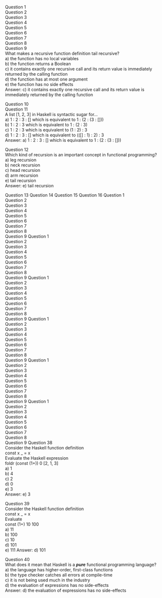 Question 1  
Question 2  
Question 3  
Question 4  
Question 5  
Question 6  
Question 7  
Question 8  
Question 9  
What makes a recursive function definition tail recursive?  
a) the function has no local variables  
b) the function returns a Boolean  
c) it contains exactly one recursive call and its return value is immediately returned by the calling function  
d) the function has at most one argument  
e) the function has no side effects  
Answer: c) it contains exactly one recursive call and its return value is immediately returned by the calling function

Question 10  
Question 11  
A list [1, 2, 3] in Haskell is syntactic sugar for...  
a) 1 : 2 : 3 : [] which is equivalent to 1 : (2 : (3 : []))  
b) 1 : 2 : 3 which is equivalent to 1 : (2 : 3)  
c) 1 : 2 : 3 which is equivalent to (1 : 2) : 3  
d) 1 : 2  : 3 : [] which is equivalent to (([] : 1) : 2) : 3  
Answer: a) 1 : 2 : 3 : [] which is equivalent to 1 : (2 : (3 : []))

Question 12  
Which kind of recursion is an important concept in functional programming?  
a) leg recursion  
b) neck recursion  
c) head recursion  
d) arm recursion  
e) tail recursion  
Answer: e) tail recursion

Question 13
Question 14
Question 15
Question 16
Question 1  
Question 2  
Question 3  
Question 4  
Question 5  
Question 6  
Question 7  
Question 8  
Question 9
Question 1  
Question 2  
Question 3  
Question 4  
Question 5  
Question 6  
Question 7  
Question 8  
Question 9
Question 1  
Question 2  
Question 3  
Question 4  
Question 5  
Question 6  
Question 7  
Question 8  
Question 9
Question 1  
Question 2  
Question 3  
Question 4  
Question 5  
Question 6  
Question 7  
Question 8  
Question 9
Question 1  
Question 2  
Question 3  
Question 4  
Question 5  
Question 6  
Question 7  
Question 8  
Question 9
Question 1  
Question 2  
Question 3  
Question 4  
Question 5  
Question 6  
Question 7  
Question 8  
Question 9
Question 38  
Consider the Haskell function definition  
const x _ = x  
Evaluate the Haskell expression  
foldr (const (1+)) 0 [2, 1, 3]  
a) 1  
b) 4  
c) 2  
d) 0  
e) 3  
Answer: e) 3

Question 39  
Consider the Haskell function definition  
  const x _ = x  
Evaluate  
  const (1+) 10 100  
a) 11  
b) 100  
c) 10  
d) 101  
e) 111
Answer: d) 101

Question 40  
What does it mean that Haskell is a _**pure**_ functional programming language?  
a) the language has higher-order, first-class functions  
b) the type checker catches all errors at compile-time  
c) it is not being used much in the industry  
d) the evaluation of expressions has no side-effects  
Answer: d) the evaluation of expressions has no side-effects
